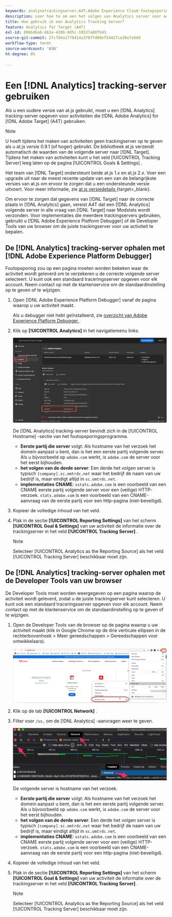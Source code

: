 ```yaml
---
keywords: analysetrackingserver;A4T;Adobe Experience Cloud-foutopsporing;Adobe Experience Platform-foutopsporing;bron rapporteren;ontwikkelprogramma's
description: Leer hoe te om een het volgen van Analytics server voor activiteiten te specificeren die Analytics voor  [!DNL Target]  (A4T) gebruiken als u een oudere versie van at.js gebruikt.
title: Hoe gebruik ik een Analytics Tracking Server?
feature: Analytics for Target (A4T)
exl-id: 8066d6a6-661e-428b-9d5c-18537a80fb43
source-git-commit: 2fc704a1779414a370ffd00ef5442fce36e7a5dd
workflow-type: tm+mt
source-wordcount: '638'
ht-degree: 0%

---
```


# Een [!DNL Analytics] tracking-server gebruiken

Als u een oudere versie van at.js gebruikt, moet u een [!DNL Analytics] tracking-server opgeven voor activiteiten die [!DNL Adobe Analytics] for [!DNL Adobe Target] (A4T) gebruiken.

>[!NOTE]
>
>U hoeft tijdens het maken van activiteiten geen trackingserver op te geven als u at.js versie 0.9.1 (of hoger) gebruikt. De bibliotheek at.js verzendt automatisch de waarden van de volgende server naar [!DNL Target]. Tijdens het maken van activiteiten kunt u het veld [!UICONTROL Tracking Server] leeg laten op de pagina [!UICONTROL Goals & Settings] .
>
>Het team van [!DNL Target] ondersteunt beide at.js 1.*x* en at.js 2.*x*. Voer een upgrade uit naar de meest recente update van een van de belangrijkste versies van at.js om ervoor te zorgen dat u een ondersteunde versie uitvoert. Voor meer informatie, zie [ at.js versiedetails ](https://experienceleague.adobe.com/docs/target-dev/developer/client-side/at-js-implementation/target-atjs-versions.html?lang=nl-NL){target=_blank}.

Om ervoor te zorgen dat gegevens van [!DNL Target] naar de correcte plaats in [!DNL Analytics] gaan, vereist A4T dat een [!DNL Analytics] volgende server in alle vraag van [!DNL Target] naar Modstats wordt verzonden. Voor implementaties die meerdere trackingservers gebruiken, gebruikt u [!DNL Adobe Experience Platform Debugger] of de Developer Tools van uw browser om de juiste trackingserver voor uw activiteit te bepalen.

## De [!DNL Analytics] tracking-server ophalen met [!DNL Adobe Experience Platform Debugger]

Foutopsporing zou op een pagina moeten worden bekeken waar de activiteit wordt geleverd om te verzekeren u de correcte volgende server selecteert. U kunt ook een standaard traceringsserver opgeven voor elk account. Neem contact op met de klantenservice om de standaardinstelling op te geven of te wijzigen.

1. Open [!DNL Adobe Experience Platform Debugger] vanaf de pagina waarop u uw activiteit maakt.

   Als u debugger niet hebt geïnstalleerd, zie [ overzicht van Adobe Experience Platform Debugger ](https://experienceleague.adobe.com/docs/platform-learn/data-collection/debugger/overview.html?lang=nl-NL).

1. Klik op **[!UICONTROL Analytics]** in het navigatiemenu links.

   ![ Screen_DebuggerTrackServ beeld ](assets/Screen_DebuggerTrackServ.png)

   De [!DNL Analytics] tracking-server bevindt zich in de [!UICONTROL Hostname] -sectie van het foutopsporingsprogramma.

   * **Eerste partij die server** volgt: Als hostname van het verzoek het domein aanpast u bent, dan is het een eerste partij volgende server. Als u bijvoorbeeld op `adobe.com` werkt, is `adobe.com` de server voor het eerst bijhouden.
   * **het volgen van de derde server**: Een derde het volgen server is typisch `[company].sc.omtrdc.net` waar het bedrijf de naam van uw bedrijf is, maar eindigt altijd in `sc.omtrdc.net`.
   * **implementaties CNAME**: `sstats.adobe.com` is een voorbeeld van een CNAME eerste partij volgende server voor een (veilige) HTTP- verzoek. `stats.adobe.com` is een voorbeeld van een CNAME-aanvraag van de eerste partij voor een http-pagina (niet-beveiligd).

1. Kopieer de volledige inhoud van het veld.

1. Plak in de sectie **[!UICONTROL Reporting Settings]** van het scherm **[!UICONTROL Goal & Settings]** van uw activiteit de informatie over de trackingserver in het veld **[!UICONTROL Tracking Server]** .

   >[!NOTE]
   >
   >Selecteer [!UICONTROL Analytics as the Reporting Source] als het veld [!UICONTROL Tracking Server] beschikbaar moet zijn.

## De [!DNL Analytics] tracking-server ophalen met de Developer Tools van uw browser

De Developer Tools moet worden weergegeven op een pagina waarop de activiteit wordt geleverd, zodat u de juiste trackingserver kunt selecteren. U kunt ook een standaard traceringsserver opgeven voor elk account. Neem contact op met de klantenservice om de standaardinstelling op te geven of te wijzigen.

1. Open de Developer Tools van de browser op de pagina waarop u uw activiteit maakt (klik in Google Chrome op de drie verticale ellipsen in de rechterbovenhoek > Meer gereedschappen > Gereedschappen voor ontwikkelaars).

   ![ de ontwikkelaarshulpmiddelen van Chrome ](/help/main/c-integrating-target-with-mac/a4t/assets/chrome-dev-tools.png)

1. Klik op de tab **[!UICONTROL Network]** .

1. Filter voor `/ss,` om de [!DNL Analytics] -aanvragen weer te geven.

   ![ de ontwikkelaarshulpmiddelen van Chrome met /ss onderzoek ](/help/main/c-integrating-target-with-mac/a4t/assets/chrome-search.png)

   De volgende server is hostname van het verzoek.

   * **Eerste partij die server** volgt: Als hostname van het verzoek het domein aanpast u bent, dan is het een eerste partij volgende server. Als u bijvoorbeeld op `adobe.com` werkt, is `adobe.com` de server voor het eerst bijhouden.
   * **het volgen van de derde server**: Een derde het volgen server is typisch `[company].sc.omtrdc.net` waar het bedrijf de naam van uw bedrijf is, maar eindigt altijd in `sc.omtrdc.net`.
   * **implementaties CNAME**: `sstats.adobe.com` is een voorbeeld van een CNAME eerste partij volgende server voor een (veilige) HTTP- verzoek. `stats.adobe.com` is een voorbeeld van een CNAME-aanvraag van de eerste partij voor een http-pagina (niet-beveiligd).

1. Kopieer de volledige inhoud van het veld.

1. Plak in de sectie **[!UICONTROL Reporting Settings]** van het scherm **[!UICONTROL Goal & Settings]** van uw activiteit de informatie over de trackingserver in het veld **[!UICONTROL Tracking Server]** .

   >[!NOTE]
   >
   >Selecteer [!UICONTROL Analytics as the Reporting Source] als het veld [!UICONTROL Tracking Server] beschikbaar moet zijn.
